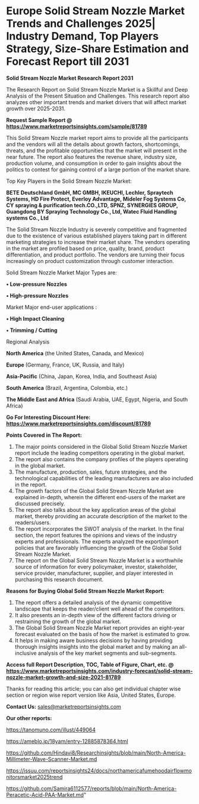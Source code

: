# Europe Solid Stream Nozzle Market Trends and Challenges 2025| Industry Demand, Top Players Strategy, Size-Share Estimation and Forecast Report till 2031

<strong>Solid Stream Nozzle Market Research Report 2031</strong>

The Research Report on Solid Stream Nozzle Market is a Skillful and Deep Analysis of the Present Situation and Challenges. This research report also analyzes other important trends and market drivers that will affect market growth over 2025-2031.

<strong>Request Sample Report @ <a href=https://www.marketreportsinsights.com/sample/81789>https://www.marketreportsinsights.com/sample/81789</a></strong>

This Solid Stream Nozzle market report aims to provide all the participants and the vendors will all the details about growth factors, shortcomings, threats, and the profitable opportunities that the market will present in the near future. The report also features the revenue share, industry size, production volume, and consumption in order to gain insights about the politics to contest for gaining control of a large portion of the market share.

Top Key Players in the Solid Stream Nozzle Market:

<strong>BETE Deutschland GmbH, MC GMBH, IKEUCHI, Lechler, Spraytech Systems, HD Fire Protect, Everloy Advantage, Mideler Fog Systems Co, CY spraying & purification tech.CO.,LTD, SPNZ, SYNERGIES GROUP, Guangdong BY Spraying Technology Co., Ltd, Watec Fluid Handling systems Co., Ltd</strong>

The Solid Stream Nozzle Industry is severely competitive and fragmented due to the existence of various established players taking part in different marketing strategies to increase their market share. The vendors operating in the market are profiled based on price, quality, brand, product differentiation, and product portfolio. The vendors are turning their focus increasingly on product customization through customer interaction.

Solid Stream Nozzle Market Major Types are:

<strong>• Low-pressure Nozzles

• High-pressure Nozzles</strong>

Market Major end-user applications :

<strong>• High Impact Cleaning

• Trimming / Cutting</strong>

Regional Analysis

</u><strong><b>North America</b></strong> (the United States, Canada, and Mexico)

<strong><b>Europe </b></strong>(Germany, France, UK, Russia, and Italy)

<strong><b>Asia-Pacific</b></strong> (China, Japan, Korea, India, and Southeast Asia)

<strong><b>South America</b></strong> (Brazil, Argentina, Colombia, etc.)

<strong><b>The Middle East and Africa</b></strong> (Saudi Arabia, UAE, Egypt, Nigeria, and South Africa)

<strong>Go For Interesting Discount Here: <a href=https://www.marketreportsinsights.com/discount/81789>https://www.marketreportsinsights.com/discount/81789</a></strong>

<strong>Points Covered in The Report:</strong>
<ol>
  <li>The major points considered in the Global Solid Stream Nozzle Market report include the leading competitors operating in the global market.</li>
  <li>The report also contains the company profiles of the players operating in the global market.</li>
  <li>The manufacture, production, sales, future strategies, and the technological capabilities of the leading manufacturers are also included in the report.</li>
  <li>The growth factors of the Global Solid Stream Nozzle Market are explained in-depth, wherein the different end-users of the market are discussed precisely.</li>
  <li>The report also talks about the key application areas of the global market, thereby providing an accurate description of the market to the readers/users.</li>
  <li>The report incorporates the SWOT analysis of the market. In the final section, the report features the opinions and views of the industry experts and professionals. The experts analyzed the export/import policies that are favorably influencing the growth of the Global Solid Stream Nozzle Market.</li>
  <li>The report on the Global Solid Stream Nozzle Market is a worthwhile source of information for every policymaker, investor, stakeholder, service provider, manufacturer, supplier, and player interested in purchasing this research document.</li>
</ol>
<strong>Reasons for Buying Global Solid Stream Nozzle Market Report:</strong>

<ol>
  <li>The report offers a detailed analysis of the dynamic competitive landscape that keeps the reader/client well ahead of the competitors.</li>
  <li>It also presents an in-depth view of the different factors driving or restraining the growth of the global market.</li>
  <li>The Global Solid Stream Nozzle Market report provides an eight-year forecast evaluated on the basis of how the market is estimated to grow.</li>
  <li>It helps in making aware business decisions by having providing thorough insights insights into the global market and by making an all-inclusive analysis of the key market segments and sub-segments.</li>
</ol>
<strong>Access full Report Description, TOC, Table of Figure, Chart, etc. @ <a href=https://www.marketreportsinsights.com/industry-forecast/solid-stream-nozzle-market-growth-and-size-2021-81789>https://www.marketreportsinsights.com/industry-forecast/solid-stream-nozzle-market-growth-and-size-2021-81789</a></strong>


Thanks for reading this article; you can also get individual chapter wise section or region wise report version like Asia, United States, Europe.

<strong>Contact Us:</strong>
sales@marketreportsinsights.com

<strong>Our other reports:</strong>

<a href=https://tanomuno.com/illust/449064>https://tanomuno.com/illust/449064</a>

<a href=https://ameblo.jp/18yam/entry-12885878364.html>https://ameblo.jp/18yam/entry-12885878364.html</a>

<a href=https://github.com/Hindavi8/Researchinsights/blob/main/North-America-Millimeter-Wave-Scanner-Market.md>https://github.com/Hindavi8/Researchinsights/blob/main/North-America-Millimeter-Wave-Scanner-Market.md</a>

<a href=https://issuu.com/reportsinsights24/docs/northamericafumehoodairflowmonitorsmarket2025trend>https://issuu.com/reportsinsights24/docs/northamericafumehoodairflowmonitorsmarket2025trend</a>

<a href=https://github.com/Samira6112577/reports/blob/main/North-America-Peracetic-Acid-PAA-Market.md>https://github.com/Samira6112577/reports/blob/main/North-America-Peracetic-Acid-PAA-Market.md</a>"
